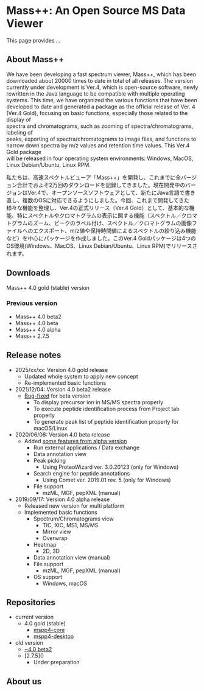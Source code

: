 # Mass++: An Open Source MS Data Viewer

This page provides …

## About Mass++

We have been developing a fast spectrum viewer, Mass++, which has been downloaded about 20000 times to date in total of all releases. The version currently under development is Ver.4, which is open-source software, newly rewritten in the Java language to be compatible with multiple operating systems. This time, we have organized the various functions that have been developed to date and generated a package as the official release of Ver. 4 (Ver.4 Gold), focusing on basic functions, especially those related to the display of  
spectra and chromatograms, such as zooming of spectra/chromatograms, labeling of  
peaks, exporting of spectra/chromatograms to image files, and functions to  
narrow down spectra by m/z values and retention time values. This Ver.4 Gold package  
will be released in four operating system environments: Windows, MacOS, Linux Debian/Ubuntu, Linux RPM.

私たちは、高速スペクトルビューア「Mass++」を開発し、これまでに全バージョン合計でおよそ2万回のダウンロードを記録してきました。現在開発中のバージョンはVer.4で、オープンソースソフトウェアとして、新たにJava言語で書き直し、複数のOSに対応できるようにしました。今回、これまで開発してきた様々な機能を整理し、Ver.4の正式リリース（Ver.4 Gold）として、基本的な機能、特にスペクトルやクロマトグラムの表示に関する機能（スペクトル／クロマトグラムのズーム、ピークのラベル付け、スペクトル／クロマトグラムの画像ファイルへのエクスポート、m/z値や保持時間値によるスペクトルの絞り込み機能など）を中心にパッケージを作成しました。このVer.4 Goldパッケージは4つのOS環境(Windows、MacOS、Linux Debian/Ubuntu、Linux RPM)でリリースされます。

## Downloads

Mass++ 4.0 gold (stable) version

### Previous version

* Mass++ 4.0 beta2  
* Mass++ 4.0 beta  
* Mass++ 4.0 alpha  
* Mass++ 2.7.5

## Release notes

* 2025/xx/xx: Version 4.0 gold release  
  * Updated whole system to apply new concept  
  * Re-implemented basic functions  
* 2021/12/04: Version 4.0 beta2 release  
  * [Bug-fixed](https://mspp.ninja/2021/12/installers-of-mass-ver-4-beta-2-are-released/) for beta version  
    * To display precursor ion in MS/MS spectra properly  
    * To execute peptide identification process from Project tab properly  
    * To generate peak list of peptide identification properly for macOS/Linux  
* 2020/06/08: Version 4.0 beta release  
  * Added [some features from alpha version](https://mspp.ninja/2020/11/feature-comparison-of-ver-4-alpha-and-ver-4-beta/)  
    * Run external applications / Data exchange  
    * Data annotation view  
    * Peak picking  
      * Using ProteoWizard ver. 3.0.20123 (only for Windows)  
    * Search engine for peptide annotations  
      * Using Comet ver. 2019.01 rev. 5 (only for Windows)  
    * File support  
      * mzML, MGF, pepXML (manual)  
* 2019/09/17: Version 4.0 alpha release  
  * Released new version for multi platform  
  * Implemented basic functions  
    * Spectrum/Chromatograms view  
      * TIC, XIC, MS1, MS/MS  
      * Mirror view  
      * Overwrap  
    * Heatmap  
      * 2D, 3D  
    * Data annotation view (manual)  
    * File support  
      * mzML, MGF, pepXML (manual)  
    * OS support  
      * Windows, macOS

## Repositories

* current version  
  * 4.0 gold (stable)  
    * [mspp4-core](https://github.com/masspp/mspp4-core)  
    * [mspp4-desktop](https://github.com/masspp/mspp4-desktop)  
* old version  
  * [\~4.0 beta2](https://github.com/masspp/mspp4)  
  * \[2.7.5\]()  
    * Under preparation

## About us
